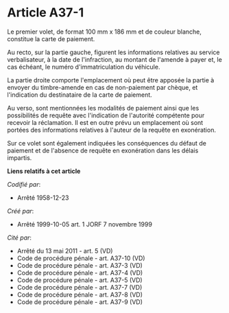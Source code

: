 # Article A37-1

Le premier volet, de format 100 mm x 186 mm et de couleur blanche, constitue la carte de paiement.

Au recto, sur la partie gauche, figurent les informations relatives au service verbalisateur, à la date de l'infraction, au
montant de l'amende à payer et, le cas échéant, le numéro d'immatriculation du véhicule.

La partie droite comporte l'emplacement où peut être apposée la partie à envoyer du timbre-amende en cas de non-paiement par
chèque, et l'indication du destinataire de la carte de paiement.

Au verso, sont mentionnées les modalités de paiement ainsi que les possibilités de requête avec l'indication de l'autorité
compétente pour recevoir la réclamation. Il est en outre prévu un emplacement où sont portées des informations relatives à
l'auteur de la requête en exonération.

Sur ce volet sont également indiquées les conséquences du défaut de paiement et de l'absence de requête en exonération dans
les délais impartis.

**Liens relatifs à cet article**

_Codifié par_:

  - Arrêté 1958-12-23

_Créé par_:

  - Arrêté 1999-10-05 art. 1 JORF 7 novembre 1999

_Cité par_:

  - Arrêté du 13 mai 2011 - art. 5 (VD)
  - Code de procédure pénale - art. A37-10 (VD)
  - Code de procédure pénale - art. A37-3 (VD)
  - Code de procédure pénale - art. A37-4 (VD)
  - Code de procédure pénale - art. A37-5 (VD)
  - Code de procédure pénale - art. A37-7 (VD)
  - Code de procédure pénale - art. A37-8 (VD)
  - Code de procédure pénale - art. A37-9 (VD)
